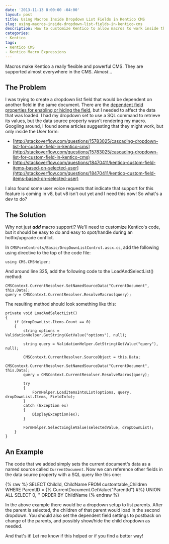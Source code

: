 ```yaml
---
date: '2013-11-13 8:00:00 -04:00'
layout: post
title: Using Macros Inside Dropdown List Fields in Kentico CMS
slug: using-macros-inside-dropdown-list-fields-in-kentico-cms
description: How to customize Kentico to allow macros to work inside the dropdown list field data source property in Document Types and other object types.
categories:
- Kentico
tags:
- Kentico CMS
- Kentico Macro Expressions
---
```


Macros make Kentico a really flexible and powerful CMS.  They are supported almost everywhere in the CMS.  *Almost*...

## The Problem

I was trying to create a dropdown list field that would be dependent on another field in the same document.  There are the [dependent field properties for enabling or hiding the field](/2013/10/12/using-dependent-fields-in-kentico/ "Using Dependent Fields in Kentico CMS"), but I needed to affect the data that was loaded.  I had my dropdown set to use a SQL command to retrieve its values, but the data source property wasn't rendering my macro.  Googling around, I found some articles suggesting that they might work, but only inside the User form:

- [http://stackoverflow.com/questions/15783025/cascading-dropdown-list-for-custom-field-in-kentico-cms](http://stackoverflow.com/questions/15783025/cascading-dropdown-list-for-custom-field-in-kentico-cms)
- [http://stackoverflow.com/questions/18470411/kentico-custom-field-items-based-on-selected-user](http://stackoverflow.com/questions/18470411/kentico-custom-field-items-based-on-selected-user)  

I also found some user voice requests that indicate that support for this feature is coming in v8, but v8 isn't out yet and I need this now!  So what's a dev to do?

## The Solution

Why not just ***add*** macro support!?  We'll need to customize Kentico's code, but it should be easy to do and easy to spot/handle during an hotfix/upgrade conflict.

In `CMSFormControls/Basic/DropDownListControl.ascx.cs`, add the following using directive to the top of the code file: 

    using CMS.CMSHelper;

And around line 325, add the following code to the LoadAndSelectList() method: 

    CMSContext.CurrentResolver.SetNamedSourceData("CurrentDocument", this.Data);
    query = CMSContext.CurrentResolver.ResolveMacros(query);

The resulting method should look something like this:

    private void LoadAndSelectList()
    {
        if (dropDownList.Items.Count == 0)
        {
            string options = ValidationHelper.GetString(GetValue("options"), null);
            
            string query = ValidationHelper.GetString(GetValue("query"), null);
            
            CMSContext.CurrentResolver.SourceObject = this.Data;
            CMSContext.CurrentResolver.SetNamedSourceData("CurrentDocument", this.Data);
            query = CMSContext.CurrentResolver.ResolveMacros(query);
            
            try
            {
                FormHelper.LoadItemsIntoList(options, query, dropDownList.Items, FieldInfo);
            }
            catch (Exception ex)
            {
                DisplayException(ex);
            }
            
            FormHelper.SelectSingleValue(selectedValue, dropDownList);
        }
    }

## An Example

The code that we added simply sets the current document's data as a named source called `CurrentDocument`.  Now we can reference other fields in the data source property with a SQL query like this one:

{% raw %}
    SELECT ChildId, ChildName
    FROM customtable_Children
    WHERE ParentID = {% CurrentDocument.GetValue("ParentId") #%}
    UNION ALL
    SELECT 0, ''
    ORDER BY ChildName
{% endraw %}

In the above example there would be a dropdown setup to list parents.  After the parent is selected, the children of that parent would load in the second dropdown.  You should also set the dependent field settings to postback on change of the parents, and possibly show/hide the child dropdown as needed. 

And that's it!  Let me know if this helped or if you find a better way!
